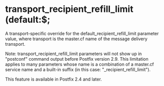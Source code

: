 # transport_recipient_refill_limit (default:$; 

 A transport-specific override for the default_recipient_refill_limit
parameter value, where transport is the master.cf name of
the message delivery transport. 

 Note: transport_recipient_refill_limit parameters will
not show up in "postconf" command output before Postfix version
2.9.  This limitation applies to many parameters whose name is a
combination of a master.cf service name and a built-in suffix (in
this case: "_recipient_refill_limit").  

 This feature is available in Postfix 2.4 and later. 


